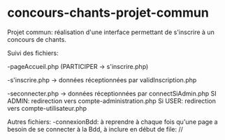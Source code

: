 # concours-chants-projet-commun

Projet commun: réalisation d'une interface permettant de s'inscrire à un concours de chants.

Suivi des fichiers:



-pageAccueil.php (PARTICIPER -> s'inscrire.php)

-s'inscrire.php -> données réceptionnées par validInscription.php

-seconnecter.php -> données réceptionnées par connectSiAdmin.php 
			SI ADMIN: redirection vers compte-administration.php
			Si USER: redirection vers compte-utilisateur.php
			
Autres fichiers:
-connexionBdd: à reprendre à chaque fois qu'une page a besoin de se connecter à la Bdd, à inclure en début de file: //<?php include './connexionBdd.php'; ?>
